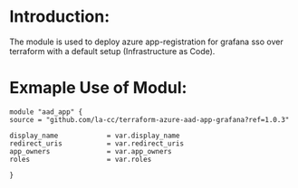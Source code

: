 # Introduction:

The module is used to deploy azure app-registration for grafana sso over terraform with a default setup (Infrastructure as Code).

# Exmaple Use of Modul:

    module "aad_app" {
    source = "github.com/la-cc/terraform-azure-aad-app-grafana?ref=1.0.3"

    display_name            = var.display_name
    redirect_uris           = var.redirect_uris
    app_owners              = var.app_owners
    roles                   = var.roles

    }
